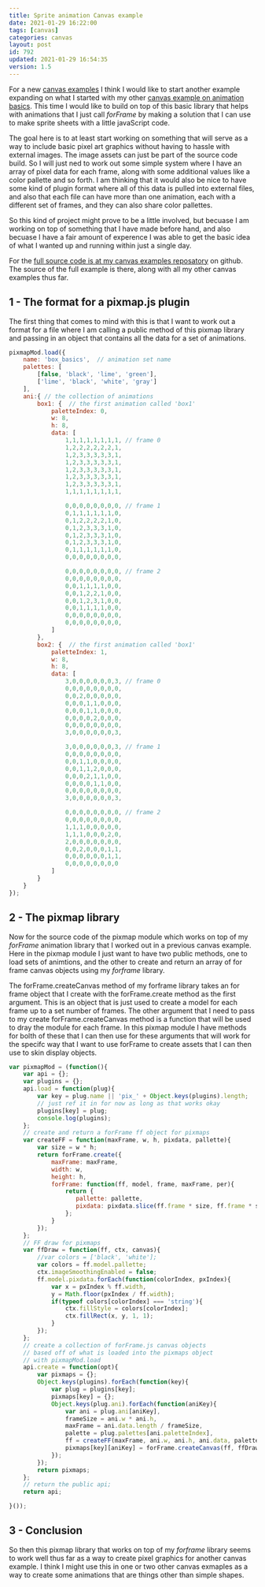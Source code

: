 ```yaml
---
title: Sprite animation Canvas example
date: 2021-01-29 16:22:00
tags: [canvas]
categories: canvas
layout: post
id: 792
updated: 2021-01-29 16:54:35
version: 1.5
---
```


For a new [canvas examples](/2020/03/23/canvas-example/) I think I would like to start another example expanding on what I started with my other [canvas example on animation basics](/2019/10/10/canvas-example-animation-basics/). This time I would like to build on top of this basic library that helps with animations that I just call _forFrame_ by making a solution that I can use to make sprite sheets with a little javaScript code.

The goal here is to at least start working on something that will serve as a way to include basic pixel art graphics without having to hassle with external images. The image assets can just be part of the source code build. So I will just ned to work out some simple system where I have an array of pixel data for each frame, along with some additional values like a color pallette and so forth. I am thinking that it would also be nice to have some kind of plugin format where all of this data is pulled into external files, and also that each file can have more than one animation, each with a different set of frames, and they can also share color pallettes.

So this kind of project might prove to be a little involved, but becuase I am working on top of something that I have made before hand, and also becuase I have a fair amount of experence I was able to get the basic idea of what I wanted up and running within just a single day.

<!-- more -->

For the [full source code is at my canvas examples reposatory](https://github.com/dustinpfister/canvas-examples/tree/master/forpost/canvas-example-animation-pixmaps) on github. The source of the full example is there, along with all my other canvas examples thus far.

## 1 - The format for a pixmap.js plugin

The first thing that comes to mind with this is that I want to work out a format for a file where I am calling a public method of this pixmap library and passing in an object that contains all the data for a set of animations.

```js
pixmapMod.load({
    name: 'box_basics',  // animation set name
    palettes: [
        [false, 'black', 'lime', 'green'],
        ['lime', 'black', 'white', 'gray']
    ],
    ani:{ // the collection of animations
        box1: {  // the first animation called 'box1'
            paletteIndex: 0,
            w: 8,
            h: 8,
            data: [
                1,1,1,1,1,1,1,1, // frame 0
                1,2,2,2,2,2,2,1,
                1,2,3,3,3,3,3,1,
                1,2,3,3,3,3,3,1,
                1,2,3,3,3,3,3,1,
                1,2,3,3,3,3,3,1,
                1,2,3,3,3,3,3,1,
                1,1,1,1,1,1,1,1,

                0,0,0,0,0,0,0,0, // frame 1
                0,1,1,1,1,1,1,0,
                0,1,2,2,2,2,1,0,
                0,1,2,3,3,3,1,0,
                0,1,2,3,3,3,1,0,
                0,1,2,3,3,3,1,0,
                0,1,1,1,1,1,1,0,
                0,0,0,0,0,0,0,0,

                0,0,0,0,0,0,0,0, // frame 2
                0,0,0,0,0,0,0,0,
                0,0,1,1,1,1,0,0,
                0,0,1,2,2,1,0,0,
                0,0,1,2,3,1,0,0,
                0,0,1,1,1,1,0,0,
                0,0,0,0,0,0,0,0,
                0,0,0,0,0,0,0,0,
            ]
        },
        box2: {  // the first animation called 'box1'
            paletteIndex: 1,
            w: 8,
            h: 8,
            data: [
                3,0,0,0,0,0,0,3, // frame 0
                0,0,0,0,0,0,0,0,
                0,0,2,0,0,0,0,0,
                0,0,0,1,1,0,0,0,
                0,0,0,1,1,0,0,0,
                0,0,0,0,2,0,0,0,
                0,0,0,0,0,0,0,0,
                3,0,0,0,0,0,0,3,

                3,0,0,0,0,0,0,3, // frame 1
                0,0,0,0,0,0,0,0,
                0,0,1,1,0,0,0,0,
                0,0,1,1,2,0,0,0,
                0,0,0,2,1,1,0,0,
                0,0,0,0,1,1,0,0,
                0,0,0,0,0,0,0,0,
                3,0,0,0,0,0,0,3,

                0,0,0,0,0,0,0,0, // frame 2
                0,0,0,0,0,0,0,0,
                1,1,1,0,0,0,0,0,
                1,1,1,0,0,0,2,0,
                2,0,0,0,0,0,0,0,
                0,0,2,0,0,0,1,1,
                0,0,0,0,0,0,1,1,
                0,0,0,0,0,0,0,0
            ]
        }
    }
});
```

## 2 - The pixmap library

Now for the source code of the pixmap module which works on top of my _forFrame_ animation library that I worked out in a previous canvas example. Here in the pixmap module I just want to have two public methods, one to load sets of animtions, and the other to create and return an array of for frame canvas objects using my _forframe_ library.

The forFrame.createCanvas method of my forframe library takes an for frame object that I create with the forFrame.create method as the first argument. This is an object that is just used to create a model for each frame up to a set number of frames. The other argument that I need to pass to my create forFrame.createCanvas method is a function that will be used to dray the module for each frame. In this pixmap module I have methods for bolth of these that I can then use for these arguments that will work for the specifc way that I want to use forFrame to create assets that I can then use to skin display objects.

```js
var pixmapMod = (function(){
    var api = {};
    var plugins = {};
    api.load = function(plug){
        var key = plug.name || 'pix_' + Object.keys(plugins).length;
        // just ref it in for now as long as that works okay
        plugins[key] = plug;
        console.log(plugins);
    };
    // create and return a forFrame ff object for pixmaps
    var createFF = function(maxFrame, w, h, pixdata, pallette){
        var size = w * h;
        return forFrame.create({
            maxFrame: maxFrame,
            width: w,
            height: h,
            forFrame: function(ff, model, frame, maxFrame, per){
                return {
                   pallette: pallette,
                   pixdata: pixdata.slice(ff.frame * size, ff.frame * size + size)
                };
            }
        });
    };
    // FF draw for pixmaps
    var ffDraw = function(ff, ctx, canvas){
        //var colors = ['black', 'white'];
        var colors = ff.model.pallette;
        ctx.imageSmoothingEnabled = false;
        ff.model.pixdata.forEach(function(colorIndex, pxIndex){
            var x = pxIndex % ff.width,
            y = Math.floor(pxIndex / ff.width);
            if(typeof colors[colorIndex] === 'string'){
                ctx.fillStyle = colors[colorIndex];
                ctx.fillRect(x, y, 1, 1);
            }
        });
    };
    // create a collection of forFrame.js canvas objects
    // based off of what is loaded into the pixmaps object 
    // with pixmapMod.load
    api.create = function(opt){
        var pixmaps = {};
        Object.keys(plugins).forEach(function(key){
            var plug = plugins[key];
            pixmaps[key] = {};
            Object.keys(plug.ani).forEach(function(aniKey){
                var ani = plug.ani[aniKey],
                frameSize = ani.w * ani.h,
                maxFrame = ani.data.length / frameSize,
                palette = plug.palettes[ani.paletteIndex],
                ff = createFF(maxFrame, ani.w, ani.h, ani.data, palette);
                pixmaps[key][aniKey] = forFrame.createCanvas(ff, ffDraw);
            });
        });
        return pixmaps;
    };
    // return the public api;
    return api;

}());
```

## 3 - Conclusion

So then this pixmap library that works on top of my _forframe_ library seems to work well thus far as a way to create pixel graphics for another canvas example. I think I might use this in one or two other canvas exmaples as a way to create some animations that are things other than simple shapes.
